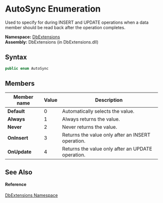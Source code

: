 AutoSync Enumeration
====================
Used to specify for during INSERT and UPDATE operations when a data member should be read back after the operation completes.

**Namespace:** [DbExtensions][1]  
**Assembly:** DbExtensions (in DbExtensions.dll)

Syntax
------

```csharp
public enum AutoSync
```


Members
-------

Member name  | Value | Description                                       
------------ | ----- | ------------------------------------------------- 
**Default**  | 0     | Automatically selects the value.                  
**Always**   | 1     | Always returns the value.                         
**Never**    | 2     | Never returns the value.                          
**OnInsert** | 3     | Returns the value only after an INSERT operation. 
**OnUpdate** | 4     | Returns the value only after an UPDATE operation. 


See Also
--------

#### Reference
[DbExtensions Namespace][1]  

[1]: ../README.md